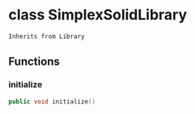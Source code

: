 # class SimplexSolidLibrary


```cpp
Inherits from Library
```



## Functions

### initialize

```cpp
public void initialize()
```




